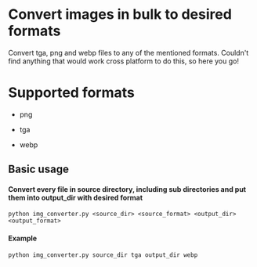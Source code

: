 # Convert images in bulk to desired formats
Convert tga, png and webp files to any of the mentioned formats.
Couldn't find anything that would work cross platform to do this, so here you go!

# Supported formats

- png

- tga

- webp

## Basic usage
#### Convert every file in source directory, including sub directories and put them into output_dir with desired format
```python img_converter.py <source_dir> <source_format> <output_dir> <output_format>```

#### Example
```python img_converter.py source_dir tga output_dir webp```
